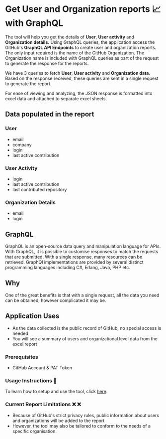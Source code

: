 # Get User and Organization reports 📈 with GraphQL
 
The tool will help you get the details of **User**, **User activity** and **Organization details.** Using GraphQL queries, the application access the GitHub's **GraphQL API Endpoints** to create user and organization reports. The only input required is the name of the GitHub Organization. The Organization name is included with GraphQL queries as part of the request to generate the response for the reports.

We have 3 queries to fetch **User**, **User activity** and **Organization data**. Based on the response received, these queries are sent in a single request to generate the report.

For ease of viewing and analyzing, the JSON response is formatted into excel data and attached to separate excel sheets.

## Data populated in the report

### User

- email
- company
- login
- last active contribution

### User Activity

- login
- last active contribution
- last contributed repository

### Organization Details

- email
- login

## GraphQL

GraphQL is an open-source data query and manipulation language for APIs. With GraphQL, it is possible to customise responses to match the requests that are submitted. With a single response, many resources can be retrieved. GraphQl implementations are provided by several distinct programming languages including C#, Erlang, Java, PHP etc.

## Why

One of the great benefits is that with a single request, all the data you need can be obtained, however complicated it may be.

## Application Uses

 - As the data collected is the public record of GitHub, no special access is needed
 - You will see a summary of users and organizational level data from the excel report

### Prerequisites

 - GitHub Account & PAT Token
 
### Usage Instructions :memo:

To learn how to setup and use the tool, click [here](https://github.com/CanarysAutomations/report-builder/wiki).

### Current Report Limitations :x: :x:

- Because of GitHub's strict privacy rules, public information about users and organizations will be added to the report
- However, the tool may also be tailored to conform to the needs of a specific organisation.
    





